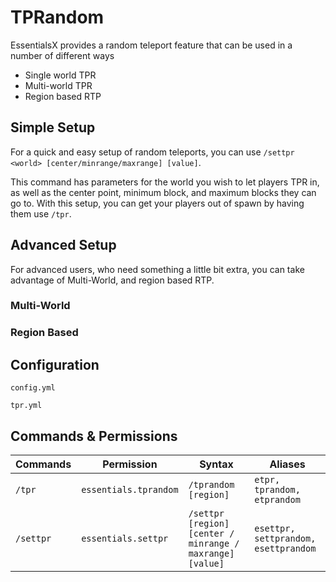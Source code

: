 # TPRandom
EssentialsX provides a random teleport feature that can be used in a number of different ways

* Single world TPR
* Multi-world TPR
* Region based RTP

## Simple Setup
For a quick and easy setup of random teleports, you can use `/settpr <world> [center/minrange/maxrange] [value]`. 

This command has parameters for the world you wish to let players TPR in, as well as the center point, minimum block, and maximum blocks they can go to.
With this setup, you can get your players out of spawn by having them use `/tpr`.


## Advanced Setup

For advanced users, who need something a little bit extra, you can take advantage of Multi-World, and region based RTP. 

### Multi-World


### Region Based


## Configuration

`config.yml`

`tpr.yml`



## Commands & Permissions
| Commands  | Permission            | Syntax                                                    | Aliases                              | 
|-----------|-----------------------|-----------------------------------------------------------|--------------------------------------|
| `/tpr`    | `essentials.tprandom` | `/tprandom [region]`                                      | `etpr, tprandom, etprandom`          |
| `/settpr` | `essentials.settpr`   | `/settpr [region] [center / minrange / maxrange] [value]` | `esettpr, settprandom, esettprandom` | 